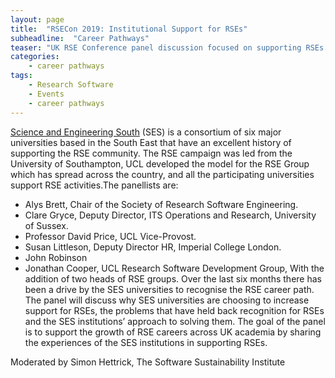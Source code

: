 ```yaml
---
layout: page
title:  "RSECon 2019: Institutional Support for RSEs"
subheadline:  "Career Pathways"
teaser: "UK RSE Conference panel discussion focused on supporting RSEs at the Science and Engineering South universities and across the UK"
categories:
    - career pathways
tags:
    - Research Software
    - Events
    - career pathways
---
```


[Science and Engineering South](https://www.ses.ac.uk/) (SES) is a consortium of six major universities based in the South East that have an excellent history of supporting the RSE community. The RSE campaign was led from the University of Southampton, UCL developed the model for the RSE Group which has spread across the country, and all the participating universities support RSE activities.The panellists are:
* Alys Brett, Chair of the Society of Research Software Engineering.
* Clare Gryce, Deputy Director, ITS Operations and Research, University of Sussex. 
* Professor David Price, UCL Vice-Provost. 
* Susan Littleson, Deputy Director HR, Imperial College London.
* John Robinson
* Jonathan Cooper, UCL Research Software Development Group,
With the addition of two heads of RSE groups. Over the last six months there has been a drive by the SES universities to recognise the RSE career path. The panel will discuss why SES universities are choosing to increase support for RSEs, the problems that have held back recognition for RSEs and the SES institutions’ approach to solving them. The goal of the panel is to support the growth of RSE careers across UK academia by sharing the experiences of the SES institutions in supporting RSEs.

Moderated by Simon Hettrick, The Software Sustainability Institute




